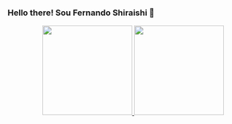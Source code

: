 ### Hello there! Sou Fernando Shiraishi 👋

<div align="center">
  <a href="https://github.com/fernandoshr">
  <img height="180em" src="https://github-readme-stats.vercel.app/api?username=fernandoshr&show_icons=true&theme=gotham&include_all_commits=true&count_private=true"/>
  <img height="180em" src="https://github-readme-stats.vercel.app/api/top-langs/?username=fernandoshr&layout=compact&langs_count=7&theme=gotham"/>
</div>
